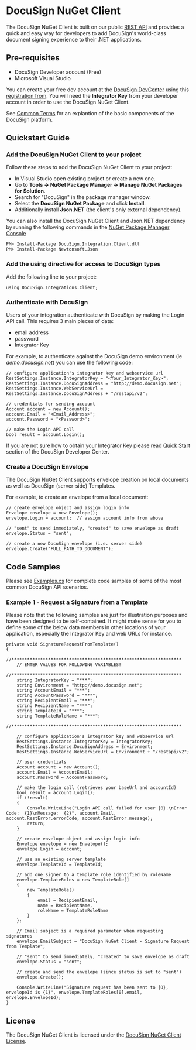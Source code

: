 DocuSign NuGet Client
=========================================

The DocuSign NuGet Client is built on our public [REST API](https://www.docusign.com/p/RESTAPIGuide/RESTAPIGuide.htm) and provides a quick and easy way for developers to add DocuSign's world-class document signing experience to their .NET applications.

Pre-requisites
----------

* DocuSign Developer account (Free)
* Microsoft Visual Studio

You can create your free dev account at the [DocuSign DevCenter](https://www.docusign.com/developer-center) using this [registration from](https://www.docusign.com/developer-center/get-started). You will need the **Integrator Key** from your developer account in order to use the DocuSign NuGet Client.

See [Common Terms](https://www.docusign.com/developer-center/explore/overview) for an explantion of the basic components of the DocuSign platform.

Quickstart Guide
----------

### Add the DocuSign NuGet Client to your project

Follow these steps to add the DocuSign NuGet Client to your project:

* In Visual Studio open existing project or create a new one.
* Go to **Tools -> NuGet Package Manager -> Manage NuGet Packages for Solution**.
* Search for "DocuSign" in the package manager window.
* Select the **DocuSign NuGet Package** and click **Install**. 
* Additionally install **Json.NET** (the client's only external dependency).

You can also install the DocuSign NuGet Client and Json.NET dependency by running the following commands in the [NuGet Package Manager Console](http://docs.nuget.org/docs/start-here/using-the-package-manager-console)

    PM> Install-Package DocuSign.Integration.Client.dll
    PM> Install-Package Newtonsoft.Json

### Add the using directive for access to DocuSign types

Add the following line to your project:

```
using DocuSign.Integrations.Client;
```

### Authenticate with DocuSign

Users of your integration authenticate with DocuSign by making the Login API call.  This requires 3 main pieces of data: 

* email address
* password
* Integrator Key

For example, to authenticate against the DocuSign demo environment (ie _demo.docusign.net_) you can use the following code:

	// configure application's integrator key and webservice url
	RestSettings.Instance.IntegratorKey = "<Your_Integrator_Key>";
	RestSettings.Instance.DocuSignAddress = "http://demo.docusign.net";
	RestSettings.Instance.WebServiceUrl = RestSettings.Instance.DocuSignAddress + "/restapi/v2";
	
	// credentials for sending account
	Account account = new Account();
	account.Email = "<Email_Address>";
	account.Password = "<Password>";

	// make the Login API call
	bool result = account.Login();

If you are not sure how to obtain your Integrator Key please read [Quick Start](https://www.docusign.com/developer-center/quick-start/first-api-call) section of the DocuSign Developer Center.  

### Create a DocuSign Envelope

The DocuSign NuGet Client supports envelope creation on local documents as well as DocuSign (server-side) Templates.

For example, to create an envelope from a local document:

	// create envelope object and assign login info
	Envelope envelope = new Envelope();
	envelope.Login = account;  // assign account info from above

	// "sent" to send immediately, "created" to save envelope as draft
	envelope.Status = "sent";

	// create a new DocuSign envelope (i.e. server side)
	envelope.Create("FULL_PATH_TO_DOCUMENT");

Code Samples
----------

Please see [Examples.cs](Examples.cs) for complete code samples of some of the most common DocuSign API scenarios.

### Example 1 - Request a Signature from a Template

Please note that the following samples are just for illustration purposes and have been designed to be self-contained.  It might make sense for you to define some of the below data members in other locations of your application, especially the Integrator Key and web URLs for instance.

	private void SignatureRequestFromTemplate()
	{
		//*****************************************************************
		// ENTER VALUES FOR FOLLOWING VARIABLES!
		//*****************************************************************
		string IntegratorKey = "***";
		string Environment = "http://demo.docusign.net";
		string AccountEmail = "***";
		string AccountPassword = "***";
		string RecipientEmail = "***";
		string RecipientName = "***";
		string TemplateId = "***";
		string TemplateRoleName = "***";
		//*****************************************************************

		// configure application's integrator key and webservice url
		RestSettings.Instance.IntegratorKey = IntegratorKey;
		RestSettings.Instance.DocuSignAddress = Environment;
		RestSettings.Instance.WebServiceUrl = Environment + "/restapi/v2";

		// user credentials 
		Account account = new Account();
		account.Email = AccountEmail;
		account.Password = AccountPassword;

		// make the login call (retrieves your baseUrl and accountId)
		bool result = account.Login();
		if (!result)
		{
			Console.WriteLine("Login API call failed for user {0}.\nError Code:  {1}\nMessage:  {2}", account.Email, account.RestError.errorCode, account.RestError.message);
			return;
		}

		// create envelope object and assign login info
		Envelope envelope = new Envelope();
		envelope.Login = account; 

		// use an existing server template
		envelope.TemplateId = TemplateId;

		// add one signer to a template role identified by roleName
		envelope.TemplateRoles = new TemplateRole[]
		{
			new TemplateRole()
			{
				email = RecipientEmail,
				name = RecipientName,
				roleName = TemplateRoleName
			}
		};

		// Email subject is a required parameter when requesting signatures
		envelope.EmailSubject = "DocuSign NuGet Client - Signature Request from Template";

		// "sent" to send immediately, "created" to save envelope as draft
		envelope.Status = "sent";

		// create and send the envelope (since status is set to "sent")
		envelope.Create();

		Console.WriteLine("Signature request has been sent to {0}, envelopeId is {1}", envelope.TemplateRoles[0].email, envelope.EnvelopeId);
	}


License
----------

The DocuSign NuGet Client is licensed under the [DocuSign NuGet Client License](LICENSE).